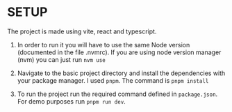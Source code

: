 # SETUP

The project is made using vite, react and typescript.
1. In order to run it you will have to use the same Node version (documented in the file .nvmrc).
If you are using node version manager (nvm) you can just run `nvm use`

2. Navigate to the basic project directory and install the dependencies with your package manager. I used `pnpm`.
The command is `pnpm install`

3. To run the project run the required command defined in `package.json`. For demo purposes run `pnpm run dev`.